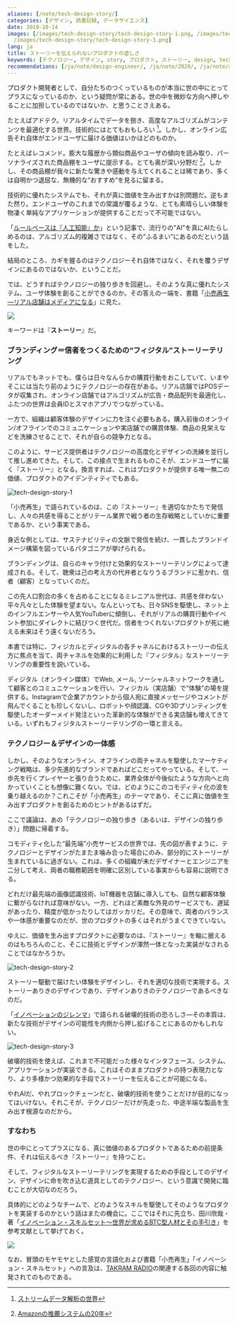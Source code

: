 ```yaml
---
aliases: [/note/tech-design-story/]
categories: [デザイン, 読書記録, データサイエンス]
date: 2019-10-14
images: [/images/tech-design-story/tech-design-story-1.png, /images/tech-design-story/tech-design-story-2.png,
  /images/tech-design-story/tech-design-story-3.png]
lang: ja
title: ストーリーを伝えられないプロダクトの虚しさ
keywords: [テクノロジー, デザイン, story, プロダクト, ストーリー, design, tech, 体験, 小売, 再生]
recommendations: [/ja/note/design-engineer/, /ja/note/2020/, /ja/note/after-digital/]
---
```


プロダクト開発者として、自分たちのつくっているものが本当に世の中にとってプラスになっているのか、という疑問が常にある。世の中を微妙な方向へ押しやることに加担しているのではないか、と思うことさえある。

たとえばアドテク。リアルタイムでデータを捌き、高度なアルゴリズムがコンテンツを最適化する世界。技術的にはとてもおもしろい [^1]。しかし、オンライン広告それ自体がエンドユーザに届ける価値はいかほどのものか。

たとえばレコメンド。膨大な履歴から類似商品やユーザの傾向を読み取り、パーソナライズされた商品棚をユーザに提示する。とても奥が深い分野だ [^2]。しかし、その商品棚が我々に新たな驚きや感動を与えてくれることは稀であり、多くは自明かつ退屈な、無機的な“おすすめ”を見るに留まる。

技術的に優れたシステムでも、それが真に価値を生み出すかは別問題だ。逆もまた然り。エンドユーザのこれまでの常識が覆るような、とても素晴らしい体験を物凄く単純なアプリケーションが提供することだって不可能ではない。

「[ルールベースは『人工知能』か](/note/rule-based-ai/)」という記事で、流行りの"AI"を真にAIたらしめるのは、アルゴリズム的複雑さではなく、その“ふるまい”にあるのだという話をした。

結局のところ、カギを握るのはテクノロジーそれ自体ではなく、それを覆うデザインにあるのではないか、ということだ。

では、どうすればテクノロジーの独り歩きを回避し、そのような真に優れたシステム、ユーザ体験を創ることができるのか。その答えの一端を、書籍「[小売再生―リアル店舗はメディアになる](https://amzn.to/34wdJ8f)」に見た。

<a href="https://www.amazon.co.jp/dp/B07D9BBR1K/ref=as_li_ss_il?_encoding=UTF8&btkr=1&linkCode=li2&tag=takuti-22&linkId=43736520f129f2d1088e3ca68e6e4e34&language=ja_JP" target="_blank"><img border="0" src="//ws-fe.amazon-adsystem.com/widgets/q?_encoding=UTF8&ASIN=B07D9BBR1K&Format=_SL160_&ID=AsinImage&MarketPlace=JP&ServiceVersion=20070822&WS=1&tag=takuti-22&language=ja_JP" ></a><img src="https://ir-jp.amazon-adsystem.com/e/ir?t=takuti-22&language=ja_JP&l=li2&o=9&a=B07D9BBR1K" width="1" height="1" border="0" alt="" style="border:none !important; margin:0px !important;" />

キーワードは『**ストーリー**』だ。

### ブランディング＝信者をつくるための“フィジタル”ストーリーテリング

リアルでもネットでも、僕らは日々なんらかの購買行動をおこしていて、いまやそこには当たり前のようにテクノロジーの存在がある。リアル店舗ではPOSデータが収集され、オンライン店舗ではアルゴリズムが広告・商品配列を最適化し、ふたつの世界は会員IDとスマホアプリでつながっている。

一方で、組織は顧客体験のデザインに力を注ぐ必要もある。購入前後のオンライン/オフラインでのコミュニケーションや実店舗での購買体験、商品の見栄えなどを洗練させることで、それが自らの競争力となる。

このように、サービス提供者はテクノロジーの高度化とデザインの洗練を並行して推し進めてきた。そして、この接点で生まれるものこそが、エンドユーザに届く『ストーリー』となる。換言すれば、これはプロダクトが提供する唯一無二の価値、プロダクトのアイデンティティでもある。

![tech-design-story-1](/images/tech-design-story/tech-design-story-1.png)

「小売再生」で語られているのは、この『ストーリー』を適切なかたちで発信し、人々の共感を得ることがリテール業界で戦う者の生存戦略としていかに重要であるか、という事実である。

身近な例としては、サステナビリティの文脈で発信を続け、一貫したブランドイメージ構築を図っているパタゴニアが挙げられる。

ブランディングは、自らのキャラ付けと効果的なストーリーテリングによって達成される。そして、聴衆は己の考え方の代弁者となりうるブランドに惹かれ、信者（顧客）となっていくのだ。

この先人口割合の多くを占めることになるミレニアル世代は、共感を伴わない平々凡々とした体験を望まない。なんといっても、日々SNSを駆使し、ネット上のインフルエンサーや人気YouTuberに傾倒し、それがリアルの購買行動やイベント参加にダイレクトに結びつく世代だ。信者をつくれないプロダクトが死に絶える未来はそう遠くないだろう。

本書では特に、フィジカルとディジタルの各チャネルにおけるストーリーの伝え方に焦点を当て、両チャネルを効果的に利用した『フィジタル』なストーリーテリングの重要性を説いている。

ディジタル（オンライン媒体）でWeb, メール, ソーシャルネットワークを通して顧客とのコミュニケーションを行い、フィジカル（実店舗）で“体験”の場を提供する。Instagramで企業アカウントから個人宛に直接メッセージやコメントが飛んでくることも珍しくないし、ロボットや顔認識、CGや3Dプリンティングを駆使したオーダーメイド発注といった革新的な体験ができる実店舗も増えてきている。いずれもフィジタルストーリーテリングの一環と言える。

### テクノロジー＆デザインの一体感

しかし、そのようなオンライン、オフラインの両チャネルを駆使したマーケティング戦略は、多少先進的なブランドであればどこだってやっている。そして、一歩先を行くプレイヤーと張り合うために、業界全体が今後似たような方向へと向かっていくことも想像に難くない。では、どのようにこのコモディティ化の波を乗り越えるのか？これこそが「小売再生」のテーマであり、そこに真に価値を生み出すプロダクトを創るためのヒントがあるはずだ。

ここで議論は、あの「テクノロジーの独り歩き（あるいは、デザインの独り歩き）」問題に帰着する。

コモディティ化した“最先端”小売サービスの世界では、先の図が表すように、テクノロジーとデザインがたまたま噛み合った場合にのみ、部分的にストーリーが生まれているに過ぎない。これは、多くの組織が未だデザイナーとエンジニアを二分して考え、両者の職務範囲を明確に区別している事実からも容易に説明できる。

どれだけ最先端の画像認識技術、IoT機器を店舗に導入しても、自然な顧客体験に繋がらなければ意味がない。一方、どれほど素敵な外見のサービスでも、遅延があったり、精度が低かったりしてはガッカリだ。その意味で、両者のバランスや一体感が重要なのだが、世のプロダクトの多くはそれがうまくできていない。

ゆえに、価値を生み出すプロダクトに必要なのは、『ストーリー』を軸に据えるのはもちろんのこと、そこに技術とデザインが渾然一体となった実装がなされることではなかろうか。

![tech-design-story-2](/images/tech-design-story/tech-design-story-2.png)

ストーリー駆動で届けたい体験をデザインし、それを適切な技術で実現する。ストーリーありきのデザインであり、デザインありきのテクノロジーであるべきなのだ。

「[イノベーションのジレンマ](https://amzn.to/2nIz9OS)」で語られる破壊的技術の恐ろしさ―その本質は、新たな技術がデザインの可能性を内側から押し拡げることにあるのかもしれない。

![tech-design-story-3](/images/tech-design-story/tech-design-story-3.png)

破壊的技術を使えば、これまで不可能だった様々なインタフェース、システム、アプリケーションが実装できる。これはそのままプロダクトの持つ表現力となり、より多様かつ効果的な手段でストーリーを伝えることが可能になる。

やれAIだ、やれブロックチェーンだと、破壊的技術を使うことだけが目的になってはいけない。それこそが、テクノロジーだけが先走った、中途半端な製品を生み出す根源なのだから。

### すなわち

世の中にとってプラスになる、真に価値のあるプロダクトであるための前提条件、それは伝えるべき『ストーリー』を持つこと。

そして、フィジタルなストーリーテリングを実現するための手段としてのデザイン、デザインに命を吹き込む道具としてのテクノロジー、という意識で開発に臨むことが大切なのだろう。

具体的にどのようなチームで、どのようなスキルを駆使してそのようなプロダクトを実装するのかという話はまたの機会に。ここではそれに先立ち、田川欣哉・著「[イノベーション・スキルセット～世界が求めるBTC型人材とその手引き](https://amzn.to/2B8p6FR)」を参考文献として挙げておく。

<a href="https://www.amazon.co.jp/dp/B07WRJ2C5Y/ref=as_li_ss_il?_encoding=UTF8&btkr=1&linkCode=li2&tag=takuti-22&linkId=5d6f850250daf47a6ea6a83014c60290&language=ja_JP" target="_blank"><img border="0" src="//ws-fe.amazon-adsystem.com/widgets/q?_encoding=UTF8&ASIN=B07WRJ2C5Y&Format=_SL160_&ID=AsinImage&MarketPlace=JP&ServiceVersion=20070822&WS=1&tag=takuti-22&language=ja_JP" ></a><img src="https://ir-jp.amazon-adsystem.com/e/ir?t=takuti-22&language=ja_JP&l=li2&o=9&a=B07WRJ2C5Y" width="1" height="1" border="0" alt="" style="border:none !important; margin:0px !important;" />

なお、冒頭のモヤモヤとした感覚の言語化および書籍「小売再生」「イノベーション・スキルセット」への言及は、[TAKRAM RADIO](https://www.j-wave.co.jp/original/takram/)の関連する各回の内容に触発されてのものである。

[^1]: [ストリームデータ解析の世界](/note/data-stream-mining/)
[^2]: [Amazonの推薦システムの20年](/note/two-decades-of-amazon-recommender/)